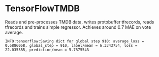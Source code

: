 # TensorFlowTMDB

Reads and pre-processes TMDB data, writes protobuffer tfrecords, reads tfrecords and trains simple regressor. Achieves around 0.7 MAE on vote average.

```INFO:tensorflow:Saving dict for global step 910: average_loss = 0.6886058, global_step = 910, label/mean = 6.3343754, loss = 22.035385, prediction/mean = 5.7875543```